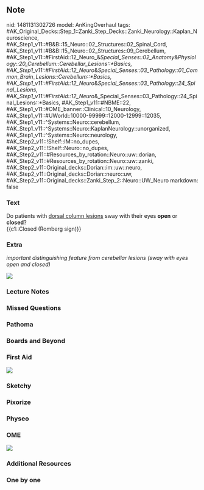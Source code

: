 ## Note
nid: 1481131302726
model: AnKingOverhaul
tags: #AK_Original_Decks::Step_1::Zanki_Step_Decks::Zanki_Neurology::Kaplan_Neuroscience, #AK_Step1_v11::#B&B::15_Neuro::02_Structures::02_Spinal_Cord, #AK_Step1_v11::#B&B::15_Neuro::02_Structures::09_Cerebellum, #AK_Step1_v11::#FirstAid::12_Neuro_&_Special_Senses::02_Anatomy_&_Physiology::20_Cerebellum::Cerebellar_Lesions::*Basics, #AK_Step1_v11::#FirstAid::12_Neuro_&_Special_Senses::03_Pathology::01_Common_Brain_Lesions::Cerebellum::*Basics, #AK_Step1_v11::#FirstAid::12_Neuro_&_Special_Senses::03_Pathology::24_Spinal_Lesions, #AK_Step1_v11::#FirstAid::12_Neuro_&_Special_Senses::03_Pathology::24_Spinal_Lesions::*Basics, #AK_Step1_v11::#NBME::22, #AK_Step1_v11::#OME_banner::Clinical::10_Neurology, #AK_Step1_v11::#UWorld::10000-99999::12000-12999::12035, #AK_Step1_v11::^Systems::Neuro::cerebellum, #AK_Step1_v11::^Systems::Neuro::KaplanNeurology::unorganized, #AK_Step1_v11::^Systems::Neuro::neurology, #AK_Step2_v11::!Shelf::IM::no_dupes, #AK_Step2_v11::!Shelf::Neuro::no_dupes, #AK_Step2_v11::#Resources_by_rotation::Neuro::uw::dorian, #AK_Step2_v11::#Resources_by_rotation::Neuro::uw::zanki, #AK_Step2_v11::Original_decks::Dorian::im::uw::neuro, #AK_Step2_v11::Original_decks::Dorian::neuro::uw, #AK_Step2_v11::Original_decks::Zanki_Step_2::Neuro::UW_Neuro
markdown: false

### Text
<div>
  <div>
    Do patients with <u>dorsal column lesions</u> sway with their
    eyes <b>open</b> or <b>closed</b>?
  </div>
  <div>
    {{c1::Closed (Romberg sign)}}
  </div>
</div>

### Extra
<i>important distinguishing feature from cerebellar lesions (sway
with eyes open and closed)</i>
<div>
  <i><img src="romberg.png"></i>
</div>

### Lecture Notes


### Missed Questions


### Pathoma


### Boards and Beyond


### First Aid
<img src="tmpES3I_l.png">

### Sketchy


### Pixorize


### Physeo


### OME
<div class="ome-widget">
  <a href=
  "https://onlinemeded.org/spa/neurology?ref=anki"><img src="_OME_AnkiFlashcards_Topic_3.png"></a>
</div>

### Additional Resources


### One by one

